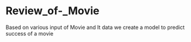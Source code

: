 # Review_of-_Movie
Based on various input of Movie and It data we create a model to predict success of a movie
